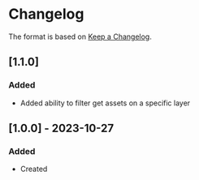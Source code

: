 # Changelog
The format is based on [Keep a Changelog](https://keepachangelog.com/en/1.0.0/).

## [1.1.0]
### Added
- Added ability to filter get assets on a specific layer

## [1.0.0] - 2023-10-27
### Added
- Created
